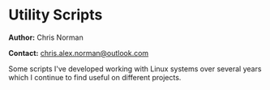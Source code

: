 # Utility Scripts

**Author:** Chris Norman

**Contact:** chris.alex.norman@outlook.com

Some scripts I've developed working with Linux systems over several years which I continue to find useful on different projects.
